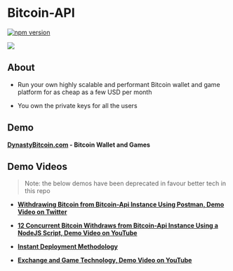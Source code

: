 # Bitcoin-API

[![npm version](https://badge.fury.io/js/bitcoin-api.svg)](https://badge.fury.io/js/bitcoin-api)

<a href="#">
    <img
        src="https://bitcoin-api.s3.amazonaws.com/images/visual_art/so-splush-bee-and-lamby-build-your-own-world-banner-25.png"
    />
</a>

<br>

## About

* Run your own highly scalable and performant Bitcoin wallet and game platform for as cheap as a few USD per month

* You own the private keys for all the users


## Demo

**[DynastyBitcoin.com](https://dynastybitcoin.com) - Bitcoin Wallet and Games**


## Demo Videos

> Note: the below demos have been deprecated in favour better tech in this repo

* **[Withdrawing Bitcoin from Bitcoin-Api Instance Using Postman, Demo Video on Twitter](https://twitter.com/Bitcoin_Api_io/status/1294575054479654913/video/1)**

* **[12 Concurrent Bitcoin Withdraws from Bitcoin-Api Instance Using a NodeJS Script, Demo Video on YouTube](https://www.youtube.com/watch?v=eIwgwse94Sg)**

* **[Instant Deployment Methodology](https://youtu.be/ZZ4zdq4AJY8)**

* **[Exchange and Game Technology, Demo Video on YouTube](https://youtu.be/EMAwIrHM2Qc)**
